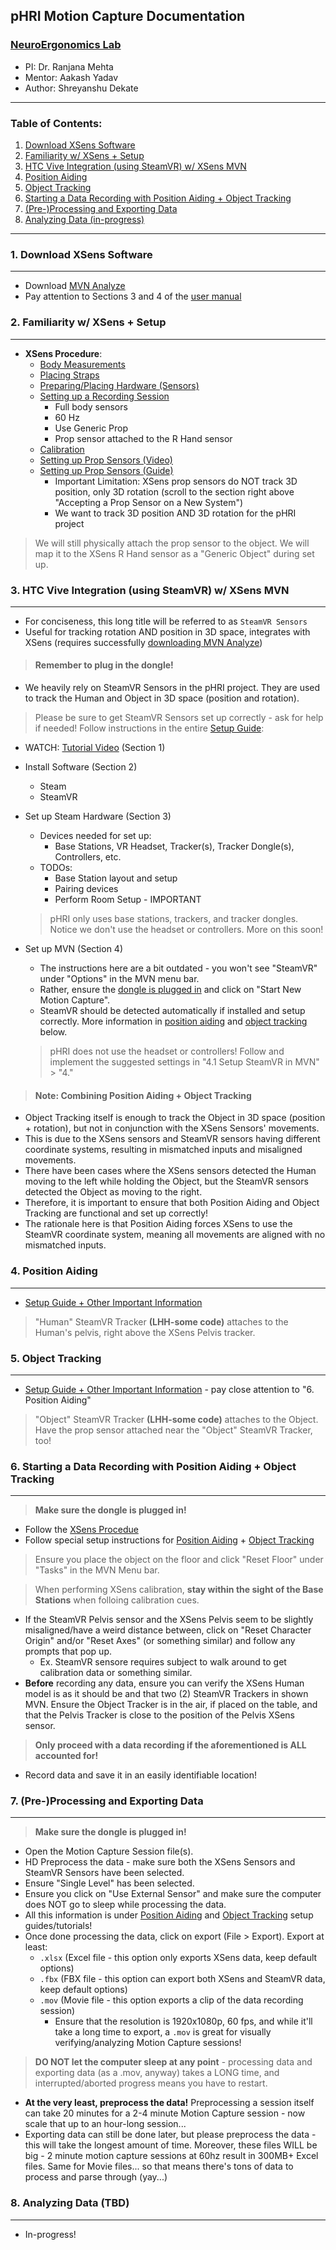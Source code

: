 ## pHRI Motion Capture Documentation
### [NeuroErgonomics Lab](https://neuroergolab.org/)
- PI: Dr. Ranjana Mehta
- Mentor: Aakash Yadav
- Author: Shreyanshu Dekate

---

### Table of Contents:

1. [Download XSens Software](#1-download-xsens-software)
2. [Familiarity w/ XSens + Setup](#2-familiarity-w-xsens--setup)
3. [HTC Vive Integration (using SteamVR) w/ XSens MVN](#3-htc-vive-integration-using-steamvr-w-xsens-mvn)
4. [Position Aiding](#4-position-aiding)
5. [Object Tracking](#5-object-tracking)
6. [Starting a Data Recording with Position Aiding + Object Tracking](#6-starting-a-data-recording-with-position-aiding--object-tracking)
7. [(Pre-)Processing and Exporting Data](#7-pre-processing-and-exporting-data)
8. [Analyzing Data (in-progress)](#8-analyzing-data-tbd)


---

### 1. Download XSens Software
--- 
- Download [MVN Analyze](https://www.movella.com/support/software-documentation#:~:text=Tools-,MVN%20Analyze,-Latest%20stable%20software)
- Pay attention to Sections 3 and 4 of the [user manual](https://www.movella.com/hubfs/MVN_User_Manual.pdf?__hstc=233546881.1fa5198786ade7bb8cace6bc2dd887f0.1663745187069.1670919674447.1670940876901.93&__hssc=233546881.19.1670940876901&__hsfp=700330257)

### 2. Familiarity w/ XSens + Setup
--- 
- **XSens Procedure**:
    - [Body Measurements](https://www.movella.com/tutorials?video=body-measurements)
    - [Placing Straps](https://www.movella.com/tutorials?video=placing-straps)
    - [Preparing/Placing Hardware (Sensors)](https://www.movella.com/tutorials?video=preparing-hardware-mvn-awinda)
    - [Setting up a Recording Session](https://www.movella.com/tutorials?video=set-up-a-recording-session)
        - Full body sensors
        - 60 Hz
        - Use Generic Prop
        - Prop sensor attached to the R Hand sensor
    - [Calibration](https://www.movella.com/tutorials?video=calibrating-awinda)
    - [Setting up Prop Sensors (Video)](https://www.movella.com/tutorials?video=setting-up-props-for-awinda)
    - [Setting up Prop Sensors (Guide)](https://base.movella.com/s/article/Adding-a-Prop-Sensor)
        - Important Limitation: XSens prop sensors do NOT track 3D position, only 3D rotation (scroll to the section right above "Accepting a Prop Sensor on a New System")
        - We want to track 3D position AND 3D rotation for the pHRI project
> We will still physically attach the prop sensor to the object. We will map it to the XSens R Hand sensor as a "Generic Object" during set up.

### 3. HTC Vive Integration (using SteamVR) w/ XSens MVN
--- 
- For conciseness, this long title will be referred to as `SteamVR Sensors`
- Useful for tracking rotation AND position in 3D space, integrates with XSens (requires successfully [downloading MVN Analyze](#1-download-xsens-software))

> #### Remember to plug in the dongle!

- We heavily rely on SteamVR Sensors in the pHRI project. They are used to track the Human and Object in 3D space (position and rotation).

> Please be sure to get SteamVR Sensors set up correctly - ask for help if needed! 
Follow instructions in the entire [Setup Guide](https://base.movella.com/s/article/HTC-Vive-Setup-Guide?language=en_US):

- WATCH: [Tutorial Video](https://www.movella.com/tutorials?video=htc-vive-integration) (Section 1)

- Install Software (Section 2)
    - Steam
    - SteamVR
    
- Set up Steam Hardware (Section 3)
    - Devices needed for set up: 
        - Base Stations, VR Headset, Tracker(s), Tracker Dongle(s), Controllers, etc.
    - TODOs: 
        - Base Station layout and setup
        - Pairing devices
        - Perform Room Setup - IMPORTANT
    > pHRI only uses base stations, trackers, and tracker dongles. Notice we don't use the headset or controllers. More on this soon!

- Set up MVN (Section 4)
    - The instructions here are a bit outdated - you won't see "SteamVR" under "Options" in the MVN menu bar. 
    - Rather, ensure the [dongle is plugged in](#remember-to-plug-in-the-dongle) and click on "Start New Motion Capture". 
    - SteamVR should be detected automatically if installed and setup correctly. More information in [position aiding](#4-position-aiding) and [object tracking](#5-object-tracking) below.
    > pHRI does not use the headset or controllers! Follow and implement the suggested settings in "4.1 Setup SteamVR in MVN" > "4."

> #### Note: Combining Position Aiding + Object Tracking

- Object Tracking itself is enough to track the Object in 3D space (position + rotation), but not in conjunction with the XSens Sensors' movements. 
- This is due to the XSens sensors and SteamVR sensors having different coordinate systems, resulting in mismatched inputs and misaligned movements. 
- There have been cases where the XSens sensors detected the Human moving to the left while holding the Object, but the SteamVR sensors detected the Object as moving to the right. 
- Therefore, it is important to ensure that both Position Aiding and Object Tracking are functional and set up correctly!
- The rationale here is that Position Aiding forces XSens to use the SteamVR coordinate system, meaning all movements are aligned with no mismatched inputs.

### 4. Position Aiding
--- 
- [Setup Guide + Other Important Information](https://base.movella.com/s/article/Position-Aiding-HTC-Vive?language=en_US)
> "Human" SteamVR Tracker **(LHH-some code)** attaches to the Human's pelvis, right above the XSens Pelvis tracker.

### 5. Object Tracking
--- 
- [Setup Guide + Other Important Information](https://base.movella.com/s/article/Object-Tracking-HTC-Vive-1605786850124?language=en_US) - pay close attention to "6. Position Aiding"
> "Object" SteamVR Tracker **(LHH-some code)** attaches to the Object. Have the prop sensor attached near the "Object" SteamVR Tracker, too!

### 6. Starting a Data Recording with Position Aiding + Object Tracking
--- 
> **Make sure the dongle is plugged in!**
- Follow the [XSens Procedue](#2-familiarity-w-xsens--setup)
- Follow special setup instructions for [Position Aiding](#4-position-aiding) + [Object Tracking](#5-object-tracking)
> Ensure you place the object on the floor and click "Reset Floor" under "Tasks" in the MVN Menu bar.

> When performing XSens calibration, **stay within the sight of the Base Stations** when folloing calibration cues.
- If the SteamVR Pelvis sensor and the XSens Pelvis seem to be slightly misaligned/have a weird distance between, click on "Reset Character Origin" and/or "Reset Axes" (or something similar) and follow any prompts that pop up.
    - Ex. SteamVR sensore requires subject to walk around to get calibration data or something similar.
- **Before** recording any data, ensure you can verify the XSens Human model is as it should be and that two (2) SteamVR Trackers in shown MVN. Ensure the Object Tracker is in the air, if placed on the table, and that the Pelvis Tracker is close to the position of the Pelvis XSens sensor.
> **Only proceed with a data recording if the aforementioned is ALL accounted for!**
- Record data and save it in an easily identifiable location!

### 7. (Pre-)Processing and Exporting Data
--- 
> **Make sure the dongle is plugged in!**
- Open the Motion Capture Session file(s).
- HD Preprocess the data - make sure both the XSens Sensors and SteamVR Sensors have been selected.
- Ensure "Single Level" has been selected.
- Ensure you click on "Use External Sensor" and make sure the computer does NOT go to sleep while processing the data.
- All this information is under [Position Aiding](#4-position-aiding) and [Object Tracking](#5-object-tracking) setup guides/tutorials!
- Once done processing the data, click on export (File > Export). Export at least:
    - `.xlsx` (Excel file - this option only exports XSens data, keep default options)
    - `.fbx` (FBX file - this option can export both XSens and SteamVR data, keep default options)
    - `.mov` (Movie file - this option exports a clip of the data recording session)
        - Ensure that the resolution is 1920x1080p, 60 fps, and while it'll take a long time to export, a `.mov` is great for visually verifying/analyzing Motion Capture sessions!
> **DO NOT let the computer sleep at any point** - processing data and exporting data (as a .mov, anyway) takes a LONG time, and interrupted/aborted progress means you have to restart.
- **At the very least, preprocess the data!** Preprocessing a session itself can take 20 minutes for a 2-4 minute Motion Capture session - now scale that up to an hour-long session...
-  Exporting data can still be done later, but please preprocess the data - this will take the longest amount of time. Moreover, these files WILL be big - 2 minute motion capture sessions at 60hz result in 300MB+ Excel files. Same for Movie files... so that means there's tons of data to process and parse through (yay...)

### 8. Analyzing Data (TBD)
--- 
- In-progress!